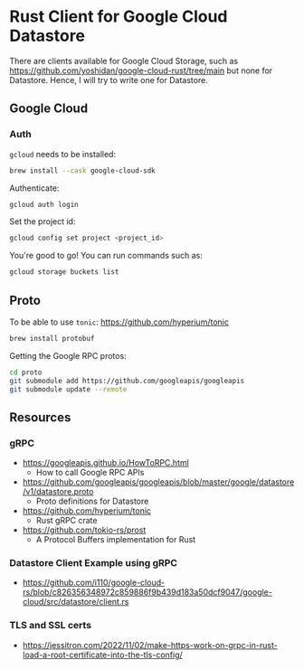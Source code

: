 # Rust Client for Google Cloud Datastore

There are clients available for Google Cloud Storage, such as https://github.com/yoshidan/google-cloud-rust/tree/main
but none for Datastore. Hence, I will try to write one for Datastore.

## Google Cloud

### Auth

`gcloud` needs to be installed:

```bash
brew install --cask google-cloud-sdk
```

Authenticate: 

```bash
gcloud auth login
```

Set the project id:

```bash
gcloud config set project <project_id>
```

You're good to go! You can run commands such as:

```bash
gcloud storage buckets list
```


## Proto

To be able to use `tonic`: https://github.com/hyperium/tonic
```bash
brew install protobuf
```

Getting the Google RPC protos:
```bash
cd proto
git submodule add https://github.com/googleapis/googleapis
git submodule update --remote
```

## Resources

### gRPC

- https://googleapis.github.io/HowToRPC.html
  - How to call Google RPC APIs
- https://github.com/googleapis/googleapis/blob/master/google/datastore/v1/datastore.proto
  - Proto definitions for Datastore
- https://github.com/hyperium/tonic
  - Rust gRPC crate
- https://github.com/tokio-rs/prost
  - A Protocol Buffers implementation for Rust

### Datastore Client Example using gRPC

- https://github.com/i110/google-cloud-rs/blob/c826356348972c859886f9b439d183a50dcf9047/google-cloud/src/datastore/client.rs

### TLS and SSL certs

- https://jessitron.com/2022/11/02/make-https-work-on-grpc-in-rust-load-a-root-certificate-into-the-tls-config/
